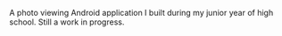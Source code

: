 A photo viewing Android application I built during my junior year of high school. Still a work in progress.